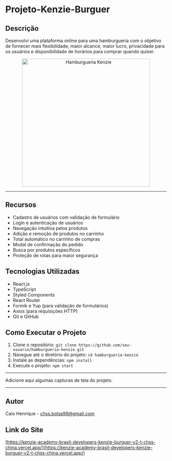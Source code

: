 # Projeto-Kenzie-Burguer

## Descrição

Desenvolvi uma plataforma online para uma hamburgueria com o objetivo de fornecer mais flexibilidade, maior alcance, maior lucro, privacidade para os usuários e disponibilidade de horários para comprar quando quiser.

<p align="center">
  <img src="https://i.pinimg.com/736x/1c/01/98/1c01989fe62a23b93b0346a9e51e19dc.jpg" alt="Hamburgueria Kenzie" width="400">
</p>

---

## Recursos

- Cadastro de usuários com validação de formulário
- Login e autenticação de usuários
- Navegação intuitiva pelos produtos
- Adição e remoção de produtos no carrinho
- Total automático no carrinho de compras
- Modal de confirmação do pedido
- Busca por produtos específicos
- Proteção de rotas para maior segurança

## Tecnologias Utilizadas

- React.js
- TypeScript
- Styled Components
- React Router
- Formik e Yup (para validação de formulários)
- Axios (para requisições HTTP)
- Git e GitHub

## Como Executar o Projeto

1. Clone o repositório: `git clone https://github.com/seu-usuario/hamburgueria-kenzie.git`
2. Navegue até o diretório do projeto: `cd hamburgueria-kenzie`
3. Instale as dependências: `npm install`
4. Execute o projeto: `npm start`


---

Adicione aqui algumas capturas de tela do projeto.

---


## Autor

Caio Henrique - [chss.bolsa99@gmail.com](mailto:chss.bolsa99@gmail.com)


## Link do Site

[https://kenzie-academy-brasil-developers-kenzie-burguer-v2-t-chss-china.vercel.app/](https://kenzie-academy-brasil-developers-kenzie-burguer-v2-t-chss-china.vercel.app/)

